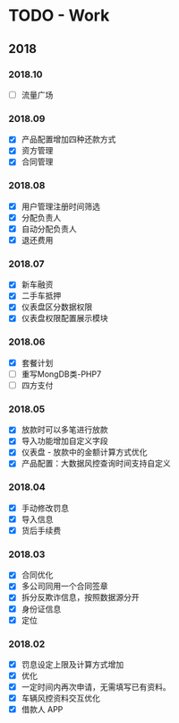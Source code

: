 # TODO - Work

## 2018

### 2018.10

- [ ] 流量广场

### 2018.09

- [X] 产品配置增加四种还款方式
- [X] 资方管理
- [X] 合同管理

### 2018.08

- [X] 用户管理注册时间筛选
- [X] 分配负责人
- [X] 自动分配负责人
- [X] 退还费用

### 2018.07

- [X] 新车融资
- [X] 二手车抵押
- [X] 仪表盘区分数据权限
- [X] 仪表盘权限配置展示模块

### 2018.06

- [X] 套餐计划
- [ ] 重写MongDB类-PHP7
- [ ] 四方支付

### 2018.05

- [X] 放款时可以多笔进行放款
- [X] 导入功能增加自定义字段
- [X] 仪表盘 - 放款中的金额计算方式优化
- [X] 产品配置：大数据风控查询时间支持自定义

### 2018.04

- [X] 手动修改罚息
- [X] 导入信息
- [X] 货后手续费

### 2018.03

- [X] 合同优化
- [X] 多公司同用一个合同签章
- [X] 拆分反欺诈信息，按照数据源分开 
- [X] 身份证信息
- [X] 定位

### 2018.02

- [X] 罚息设定上限及计算方式增加
- [X] 优化
- [X] 一定时间内再次申请，无需填写已有资料。
- [X] 车辆风控资料交互优化
- [X] 借款人 APP
